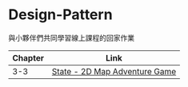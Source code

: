 # Design-Pattern

與小夥伴們共同學習線上課程的回家作業

| Chapter | Link                                 |
|---------|--------------------------------------|
| 3-3     | [State - 2D Map Adventure Game](3-3) |

